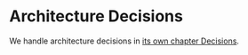 # Architecture Decisions

We handle architecture decisions in [its own chapter Decisions](../decisions).
